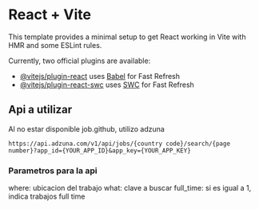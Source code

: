 # React + Vite

This template provides a minimal setup to get React working in Vite with HMR and some ESLint rules.

Currently, two official plugins are available:

- [@vitejs/plugin-react](https://github.com/vitejs/vite-plugin-react/blob/main/packages/plugin-react/README.md) uses [Babel](https://babeljs.io/) for Fast Refresh
- [@vitejs/plugin-react-swc](https://github.com/vitejs/vite-plugin-react-swc) uses [SWC](https://swc.rs/) for Fast Refresh

## Api a utilizar

Al no estar disponible job.github, utilizo adzuna

```
https://api.adzuna.com/v1/api/jobs/{country code}/search/{page number}?app_id={YOUR_APP_ID}&app_key={YOUR_APP_KEY}
```

### Parametros para la api

where: ubicacion del trabajo
what: clave a buscar
full_time: si es igual a 1, indica trabajos full time
